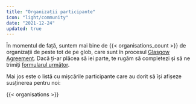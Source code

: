 ```yaml
---
title: "Organizații participante"
icon: "light/community"
date: "2021-12-24"
updated: true
---
```


În momentul de față, suntem mai bine de {{< organisations_count >}} de organizații de peste tot de pe glob, care sunt în procesul [Glasgow Agreement](../agreement). Dacă ți-ar plăcea să iei parte, te rugăm să completezi și să ne trimiți [formularul următor](../contact).

Mai jos este o listă cu mișcările participante care au dorit să își afișeze susținerea pentru noi:  

{{< organisations >}}